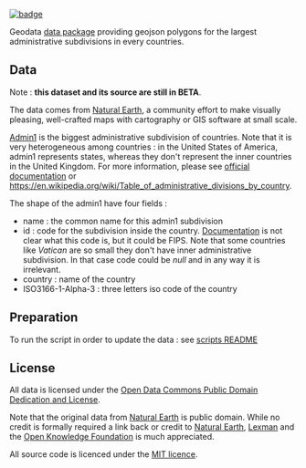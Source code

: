 <a className="gh-badge" href="https://datahub.io/core/geo-ne-admin1"><img src="https://badgen.net/badge/icon/View%20on%20datahub.io/orange?icon=https://datahub.io/datahub-cube-badge-icon.svg&label&scale=1.25" alt="badge" /></a>

Geodata [data package][datapackage] providing geojson polygons for the largest administrative subdivisions in every countries.


## Data
Note : **this dataset and its source are still in BETA**.

The data comes from [Natural Earth][naturalearth], a community effort to make visually pleasing, well-crafted maps with cartography or GIS software at small scale.

[Admin1][doc] is the biggest administrative subdivision of countries. Note that it is very heterogeneous among countries : in the United States 
of America, admin1 represents states, whereas they don't represent the inner countries in the United Kingdom. For more information, please see [official documentation][doc] 
or https://en.wikipedia.org/wiki/Table_of_administrative_divisions_by_country.

The shape of the admin1 have four fields : 
* name : the common name for this admin1 subdivision
* id : code for the subdivision inside the country. [Documentation][doc] is not clear what this code is, but it could be FIPS. Note that some countries like *Vatican* are so small they don't have inner administrative subdivision. In that case code could be *null* and in any way it is irrelevant.
* country : name of the country
* ISO3166-1-Alpha-3 : three letters iso code of the country

[naturalearth]: http://www.naturalearthdata.com/
[datapackage]: http://dataprotocols.org/data-packages/
[doc]: http://www.naturalearthdata.com/downloads/10m-cultural-vectors/10m-admin-1-states-provinces/

## Preparation

To run the script in order to update the data : see [scripts README](scripts/README.md)

## License

All data is licensed under the [Open Data Commons Public Domain Dedication and License][pddl]. 

Note that the original data from [Natural Earth][naturalearth] is public domain. While no credit is 
formally required a link back or credit to [Natural Earth][naturalearth], [Lexman][lexman] and the [Open Knowledge Foundation][okfn] is much appreciated.

All source code is licenced under the [MIT licence][mit].

[mit]: https://opensource.org/licenses/MIT
[naturalearth]: http://www.naturalearthdata.com/
[pddl]: http://opendatacommons.org/licenses/pddl/1.0/
[lexman]: http://github.com/lexman
[okfn]: http://okfn.org/
